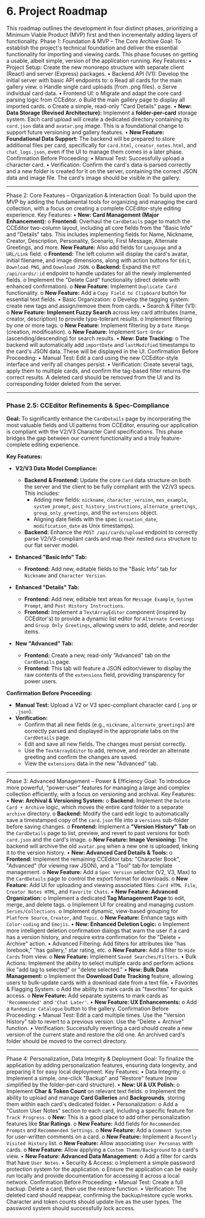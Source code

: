 # 6. Project Roadmap
This roadmap outlines the development in four distinct phases, prioritizing a Minimum Viable Product (MVP) first and then incrementally adding layers of functionality.
Phase 1: Foundation & MVP – The Core Archive
Goal: To establish the project's technical foundation and deliver the essential functionality for importing and viewing cards. This phase focuses on getting a usable, albeit simple, version of the application running.
Key Features:
•	Project Setup: Create the new monorepo structure with separate client (React) and server (Express) packages.
•	Backend API (V1): Develop the initial server with basic API endpoints to:
o	Read all cards for the main gallery view.
o	Handle single card uploads (from .png files).
o	Serve individual card data.
•	Frontend UI:
o	Migrate and adapt the core card parsing logic from CCEditor.
o	Build the main gallery page to display all imported cards.
o	Create a simple, read-only "Card Details" page.
•	**New: Data Storage (Revised Architecture):** Implement a **folder-per-card** storage system. Each card upload will create a dedicated directory containing its `card.json` data and `avatar.png` image. This is a foundational change to support future versioning and gallery features.
•	**New Feature: Foundational Data Support:** The backend will be prepared to store additional files per card, specifically for `card.html`, `creator_notes.html`, and `chat_logs.json`, even if the UI to manage them comes in a later phase.
Confirmation Before Proceeding:
•	Manual Test: Successfully upload a character card.
•	Verification: Confirm the card's data is parsed correctly and a new folder is created for it on the server, containing the correct JSON data and image file. The card's image should be visible in the gallery.

---
Phase 2: Core Features – Organization & Interaction
Goal: To build upon the MVP by adding the fundamental tools for organizing and managing the card collection, with a focus on creating a complete CCEditor-style editing experience.
Key Features:
•	**New: Card Management (Major Enhancement):**
o	**Frontend:** Overhaul the `CardDetails` page to match the CCEditor two-column layout, including all core fields from the "Basic Info" and "Details" tabs. This includes implementing fields for Name, Nickname, Creator, Description, Personality, Scenario, First Message, Alternate Greetings, and more. **New Feature:** Also add fields for `Language` and a `URL/Link` field.
o	**Frontend:** The left column will display the card's avatar, initial filename, and image dimensions, along with action buttons for `Edit`, `Download PNG`, and `Download JSON`.
o	**Backend:** Expand the `PUT /api/cards/:id` endpoint to handle updates for all the newly implemented fields.
o	Implement the "Delete Card" functionality (direct delete with enhanced confirmation).
o	**New Feature:** Implement `Duplicate Card` functionality.
o	**New Feature:** Add a `Copy Field to Clipboard` button for essential text fields.
•	Basic Organization:
o	Develop the tagging system: create new tags and assign/remove them from cards.
•	Search & Filter (V1):
o	**New Feature: Implement Fuzzy Search** across key card attributes (name, creator, description) to provide typo-tolerant results.
o	Implement filtering by one or more tags.
o	**New Feature:** Implement filtering by a `Date Range` (creation, modification).
o	**New Feature:** Implement `Sort Order` (ascending/descending) for search results.
•	**New: Date Tracking:**
o	The backend will automatically add `importDate` and `lastModified` timestamps to the card's JSON data. These will be displayed in the UI.
Confirmation Before Proceeding:
•	Manual Test: Edit a card using the new CCEditor-style interface and verify all changes persist.
•	Verification: Create several tags, apply them to multiple cards, and confirm the tag-based filter returns the correct results. A deleted card should be removed from the UI and its corresponding folder deleted from the server.

---
### **Phase 2.5: CCEditor Refinements & Spec-Compliance**
**Goal:** To significantly enhance the `CardDetails` page by incorporating the most valuable fields and UI patterns from CCEditor, ensuring our application is compliant with the V2/V3 Character Card specifications. This phase bridges the gap between our current functionality and a truly feature-complete editing experience.

**Key Features:**

*   **V2/V3 Data Model Compliance:**
    *   **Backend & Frontend:** Update the core `Card` data structure on both the server and the client to be fully compliant with the V2/V3 specs. This includes:
        *   Adding new fields: `nickname`, `character_version`, `mes_example`, `system_prompt`, `post_history_instructions`, `alternate_greetings`, `group_only_greetings`, and the `extensions` object.
        *   Aligning date fields with the spec (`creation_date`, `modification_date` as Unix timestamps).
    *   **Backend:** Enhance the `POST /api/cards/upload` endpoint to correctly parse V2/V3-compliant cards and map their nested `data` structure to our flat server model.

*   **Enhanced "Basic Info" Tab:**
    *   **Frontend:** Add new, editable fields to the "Basic Info" tab for `Nickname` and `Character Version`.

*   **Enhanced "Details" Tab:**
    *   **Frontend:** Add new, editable text areas for `Message Example`, `System Prompt`, and `Post History Instructions`.
    *   **Frontend:** Implement a `TextArrayEditor` component (inspired by CCEditor's) to provide a dynamic list editor for `Alternate Greetings` and `Group Only Greetings`, allowing users to add, delete, and reorder items.

*   **New "Advanced" Tab:**
    *   **Frontend:** Create a new, read-only "Advanced" tab on the `CardDetails` page.
    *   **Frontend:** This tab will feature a JSON editor/viewer to display the raw contents of the `extensions` field, providing transparency for power users.

**Confirmation Before Proceeding:**
*   **Manual Test:** Upload a V2 or V3 spec-compliant character card (`.png` or `.json`).
*   **Verification:**
    *   Confirm that all new fields (e.g., `nickname`, `alternate_greetings`) are correctly parsed and displayed in the appropriate tabs on the `CardDetails` page.
    *   Edit and save all new fields. The changes must persist correctly.
    *   Use the `TextArrayEditor` to add, remove, and reorder an alternate greeting and confirm the changes are saved.
    *   View the `extensions` data in the new "Advanced" tab.

---
Phase 3: Advanced Management – Power & Efficiency
Goal: To introduce more powerful, "power-user" features for managing a large and complex collection efficiently, with a focus on versioning and archival.
Key Features:
•	**New: Archival & Versioning System:**
o	**Backend:** Implement the `Delete Card + Archive` logic, which moves the entire card folder to a separate `archive` directory.
o	**Backend:** Modify the card edit logic to automatically save a timestamped copy of the `card.json` file into a `versions` sub-folder before saving changes.
o	**Frontend:** Implement a **"Version History" Tab** on the `CardDetails` page to list, preview, and revert to past versions for both `card.json` and the card's image.
o	**New Feature: Image Versioning:** The backend will archive the old `avatar.png` when a new one is uploaded, linking it to the version history.
•	**New: Advanced Card Details & Tools:**
o	**Frontend:** Implement the remaining CCEditor tabs: "Character Book", "Advanced" (for viewing raw JSON), and a "Tool" tab for template management.
o	**New Feature:** Add a `Spec Version` selector (V2, V3, Max) to the `CardDetails` page to control the export format for downloads.
o	**New Feature:** Add UI for uploading and viewing associated files: `Card HTML File`, `Creator Notes HTML`, and `Favorite Chats`.
•	**New Feature: Advanced Organization:**
o	Implement a dedicated **Tag Management Page** to edit, merge, and delete tags.
o	Implement UI for creating and managing custom `Series/Collections`.
o	Implement dynamic, view-based grouping for `Platform Source`, `Creator`, and `Topic`.
o	**New Feature:** Enhance tags with `Color-coding` and `Emojis`.
•	**New: Enhanced Deletion Logic:**
o	Implement more intelligent deletion confirmation dialogs that warn the user if a card has a version history, and require extra confirmation for the "Delete + Archive" action.
•	Advanced Filtering: Add filters for attributes like "has lorebook," "has gallery," star rating, etc.
o	**New Feature:** Add a filter to `Hide Cards` from view.
o	**New Feature:** Implement `Saved Searches/Filters`.
•	Bulk Actions: Implement the ability to select multiple cards and perform actions like "add tag to selected" or "delete selected."
•	**New: Bulk Data Management:**
o	Implement the **Download Date Tracking** feature, allowing users to bulk-update cards with a download date from a text file.
•	Favorites & Flagging System:
o	Add the ability to mark cards as "favorites" for quick access.
o	**New Feature:** Add separate systems to mark cards as `'Recommended'` and `'Chat Later'`.
•	**New Feature: UX Enhancements:**
o	Add a `Randomize Catalogue` button to the gallery.
Confirmation Before Proceeding:
•	Manual Test: Edit a card multiple times. Use the "Version History" tab to revert to a previous version. Use the "Delete + Archive" function.
•	Verification: Successfully reverting a card should create a new version of the current state and restore the old one. An archived card's folder should be moved to the correct directory.

---
Phase 4: Personalization, Data Integrity & Deployment
Goal: To finalize the application by adding personalization features, ensuring data longevity, and preparing it for easy local deployment.
Key Features:
•	Data Integrity:
o	Implement a simple, one-click "Backup" and "Restore" feature (now simplified by the folder-per-card structure).
•	**New: UI & UX Polish:**
o	Implement **Char & Token Count** on relevant text fields.
o	Implement the ability to upload and manage **Card Galleries** and **Backgrounds**, storing them within each card's dedicated folder.
•	Personalization:
o	Add a "Custom User Notes" section to each card, including a specific feature for `Track Progress`.
	o	**New:** This is a good place to add other personalization features like **Star Ratings**.
	o	**New Feature:** Add fields for `Recommended Prompts` and `Recommended Settings`.
	o	**New Feature:** Add a `Comment System` for user-written comments on a card.
	o	**New Feature:** Implement a `Recently Visited History` list.
	o	**New Feature:** Allow associating `User Personas` with cards.
	o	**New Feature:** Allow applying a `Custom Theme/Background` to a card's view.
•	**New Feature: Advanced Data Management:**
	o	Add a filter for cards that have `User Notes`.
•	Security & Access:
o	Implement a simple password protection system for the application.
	o	Ensure the application can be easily run locally and provide documentation for accessing it across a local network.
Confirmation Before Proceeding:
•	Manual Test: Create a full backup. Delete a card, then use the restore function.
•	Verification: The deleted card should reappear, confirming the backup/restore cycle works. Character and token counts should update live as the user types. The password system should successfully lock access.